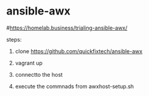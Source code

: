 # ansible-awx

#https://homelab.business/trialing-ansible-awx/


steps:

  1. clone https://github.com/quickfixtech/ansible-awx
  
  2. vagrant up
  
 
   3. connectto the host
   
   4. execute the commnads from awxhost-setup.sh
